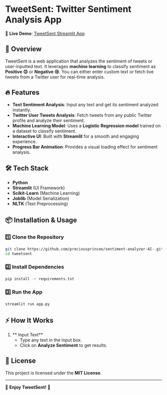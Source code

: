 # TweetSent: Twitter Sentiment Analysis App

🚀 **Live Demo**: [TweetSent Streamlit App](https://tweetsent.streamlit.app/)

## 📌 Overview
TweetSent is a web application that analyzes the sentiment of tweets or user-inputted text. It leverages **machine learning** to classify sentiment as **Positive 😊** or **Negative 😢**. You can either enter custom text or fetch live tweets from a Twitter user for real-time analysis.

## 🔥 Features
- **Text Sentiment Analysis**: Input any text and get its sentiment analyzed instantly.
- **Twitter User Tweets Analysis**: Fetch tweets from any public Twitter profile and analyze their sentiment.
- **Machine Learning Model**: Uses a **Logistic Regression model** trained on a dataset to classify sentiment.
- **Interactive UI**: Built with **Streamlit** for a smooth and engaging experience.
- **Progress Bar Animation**: Provides a visual loading effect for sentiment analysis.

## 🛠️ Tech Stack
- **Python**
- **Streamlit** (UI Framework)
- **Scikit-Learn** (Machine Learning)
- **Joblib** (Model Serialization)
- **NLTK** (Text Preprocessing)

## 📦 Installation & Usage
### 1️⃣ Clone the Repository
```sh
git clone https://github.com/preciousprincee/sentiment-analyzer-AI-.git
cd tweetsent
```

### 2️⃣ Install Dependencies
```sh
pip install -r requirements.txt
```

### 3️⃣ Run the App
```sh
streamlit run app.py
```

## ⚡ How It Works
1. ** Input Text**
   - Type any text in the input box.
   - Click on **Analyze Sentiment** to get results.

## 📜 License
This project is licensed under the **MIT License**.

---
🎉 **Enjoy TweetSent!** 🚀

